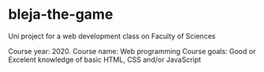 # bleja-the-game
Uni project for a web development class on Faculty of Sciences

Course year: 2020.
Course name: Web programming
Course goals: Good or Excelent knowledge of basic HTML, CSS and/or JavaScript
